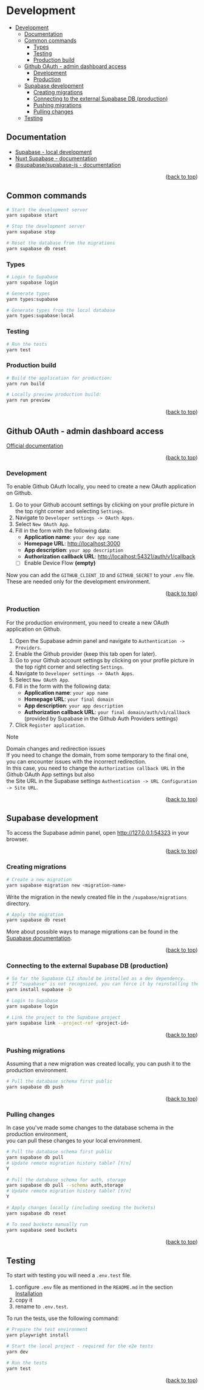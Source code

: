 <a id="development-top"></a>

# Development

<!-- TABLE OF CONTENTS -->
- [Development](#development)
  - [Documentation](#documentation)
  - [Common commands](#common-commands)
    - [Types](#types)
    - [Testing](#testing)
    - [Production build](#production-build)
  - [Github OAuth - admin dashboard access](#github-oauth---admin-dashboard-access)
    - [Development](#development-1)
    - [Production](#production)
  - [Supabase development](#supabase-development)
    - [Creating migrations](#creating-migrations)
    - [Connecting to the external Supabase DB (production)](#connecting-to-the-external-supabase-db-production)
    - [Pushing migrations](#pushing-migrations)
    - [Pulling changes](#pulling-changes)
  - [Testing](#testing-1)

## Documentation

- [Supabase - local development](https://supabase.com/docs/guides/local-development/overview)
- [Nuxt Supabase - documentation](https://supabase.nuxtjs.org/get-started)
- [@supabase/supabase-js - documentation](https://supabase.com/docs/reference/javascript/start)

<p align="right">(<a href="#development-top">back to top</a>)</p>

## Common commands

```sh
# Start the development server
yarn supabase start

# Stop the development server
yarn supabase stop

# Reset the database from the migrations
yarn supabase db reset
```

### Types

```sh
# Login to Supabase
yarn supabase login

# Generate types
yarn types:supabase

# Generate types from the local database
yarn types:supabase:local
```

### Testing

```sh
# Run the tests
yarn test
```

### Production build

```sh
# Build the application for production:
yarn run build

# Locally preview production build:
yarn run preview
```

<p align="right">(<a href="#development-top">back to top</a>)</p>

## Github OAuth - admin dashboard access

[Official documentation](https://supabase.com/docs/guides/auth/social-login/auth-github)

<p align="right">(<a href="#development-top">back to top</a>)</p>

### Development

To enable Github OAuth locally, you need to create a new OAuth application on Github.  

1. Go to your Github account settings by clicking on your profile picture in the top right corner and selecting `Settings`.
2. Navigate to `Developer settings -> OAuth Apps`.
3. Select `New OAuth App`.
4. Fill in the form with the following data:
   - __Application name__: `your dev app name`
   - __Homepage URL__: <http://localhost:3000>
   - __App description__: `your app description`
   - __Authorization callback URL__: <http://localhost:54321/auth/v1/callback>
   - [ ] Enable Device Flow __(empty)__

Now you can add the `GITHUB_CLIENT_ID` and `GITHUB_SECRET` to your `.env` file.  
These are needed only for the development environment.

<p align="right">(<a href="#development-top">back to top</a>)</p>

### Production

For the production environment, you need to create a new OAuth application on Github.

1. Open the Supabase admin panel and navigate to `Authentication -> Providers`.
2. Enable the Github provider (keep this tab open for later).
3. Go to your Github account settings by clicking on your profile picture in the top right corner and selecting `Settings`.
4. Navigate to `Developer settings -> OAuth Apps`.
5. Select `New OAuth App`.
6. Fill in the form with the following data:
   - __Application name__: `your app name`
   - __Homepage URL__: `your final domain`
   - __App description__: `your app description`
   - __Authorization callback URL__: `your final domain/auth/v1/callback` (provided by Supabase in the Github Auth Providers settings)
7. Click `Register application`.

> [!NOTE]
> Domain changes and redirection issues  
> If you need to change the domain, from some temporary to the final one, you can encounter issues with the incorrect redirection.  
> In this case, you need to change the `Authorization callback URL` in the Github OAuth App settings but also  
> the Site URL in the Supabase settings `Authentication -> URL Configuration -> Site URL`.

<p align="right">(<a href="#development-top">back to top</a>)</p>

## Supabase development

To access the Supabase admin panel, open <http://127.0.0.1:54323> in your browser.

<p align="right">(<a href="#development-top">back to top</a>)</p>

### Creating migrations

```sh
# Create a new migration
yarn supabase migration new <migration-name>
```

Write the migration in the newly created file in the `/supabase/migrations` directory.

```sh
# Apply the migration
yarn supabase db reset
```

More about possible ways to manage migrations can be found in the [Supabase documentation](https://supabase.com/docs/guides/local-development/overview#database-migrations).

<p align="right">(<a href="#development-top">back to top</a>)</p>

### Connecting to the external Supabase DB (production)

```sh
# So far the Supabase CLI should be installed as a dev dependency.
# If "supabase" is not recognized, you can force it by reinstalling the package
yarn install supabase -D

# Login to Supabase
yarn supabase login

# Link the project to the Supabase project
yarn supabase link --project-ref <project-id>
```

<p align="right">(<a href="#development-top">back to top</a>)</p>

### Pushing migrations

Assuming that a new migration was created locally, you can push it to the production environment.

```sh
# Pull the database schema first public
yarn supabase db push
```

<p align="right">(<a href="#development-top">back to top</a>)</p>

### Pulling changes

In case you've made some changes to the database schema in the production environment,  
you can pull these changes to your local environment.

```sh
# Pull the database schema first public
yarn supabase db pull
# Update remote migration history table? [Y/n] 
Y

# Pull the database schema for auth, storage
yarn supabase db pull --schema auth,storage
# Update remote migration history table? [Y/n]
Y

# Apply changes locally (including seeding the buckets)
yarn supabase db reset

# To seed buckets manually run
yarn supabase seed buckets
```

<p align="right">(<a href="#development-top">back to top</a>)</p>

## Testing

To start with testing you will need a `.env.test` file.

1. configure `.env` file as mentioned in the `README.md` in the section [Installation](https://github.com/Nagell/portfolio-nuxt/blob/main/README.md#installation)
2. copy it
3. rename to `.env.test`.

To run the tests, use the following command:

```sh
# Prepare the test environment
yarn playwright install

# Start the local project - required for the e2e tests
yarn dev

# Run the tests
yarn test
```

<p align="right">(<a href="#development-top">back to top</a>)</p>
